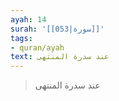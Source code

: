 ```yaml
---
ayah: 14
surah: '[[053|سورة]]'
tags:
- quran/ayah
text: عند سدرة المنتهى
---
```

> عند سدرة المنتهى
